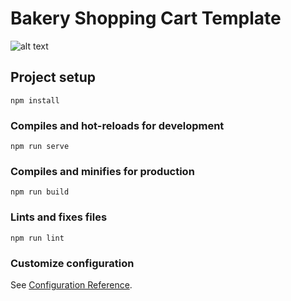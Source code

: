# Bakery Shopping Cart Template


![alt text](https://github.com/ElkinDev/Bread-bakery-template-assignment/blob/master/src/assets/images/template_lucas%20loave.png?raw=true)


## Project setup
```
npm install
```

### Compiles and hot-reloads for development
```
npm run serve
```

### Compiles and minifies for production
```
npm run build
```

### Lints and fixes files
```
npm run lint
```

### Customize configuration
See [Configuration Reference](https://cli.vuejs.org/config/).
